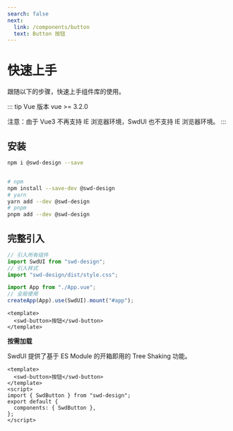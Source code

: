 ```yaml
---
search: false
next:
  link: /components/button
  text: Button 按钮
---
```


# 快速上手

跟随以下的步骤，快速上手组件库的使用。

::: tip
Vue 版本
vue >= 3.2.0

注意：由于 Vue3 不再支持 IE 浏览器环境，SwdUI 也不支持 IE 浏览器环境。
:::

## 安装

```bash
npm i @swd-design --save


# npm
npm install --save-dev @swd-design
# yarn
yarn add --dev @swd-design
# pnpm
pnpm add --dev @swd-design
```

## 完整引入

```js
// 引入所有组件
import SwdUI from "swd-design";
// 引入样式
import "swd-design/dist/style.css";

import App from "./App.vue";
// 全局使用
createApp(App).use(SwdUI).mount("#app");
```

```vue
<template>
  <swd-button>按钮</swd-button>
</template>
```

**按需加载**

SwdUI 提供了基于 ES Module 的开箱即用的 Tree Shaking 功能。

```vue
<template>
  <swd-button>按钮</swd-button>
</template>
<script>
import { SwdButton } from "swd-design";
export default {
  components: { SwdButton },
};
</script>
```
